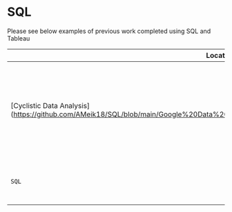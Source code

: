 # SQL

Please see below examples of previous work completed using SQL and Tableau


| **Location** | **Description** | **Activities** |
| --- | --- | --- |
| [Cyclistic Data Analysis] (https://github.com/AMeik18/SQL/blob/main/Google%20Data%20Analysis%20Foundation/Cyclistic%20Data%20Analysis.pptx) | Analysis of data for Google Data Analytics Professional Certificate | Included Data cleaning, manipulation and analysis using MS SQL server and data visualisation using Tableau |
| `SQL` | Completed online activity as SQL Practice | |




